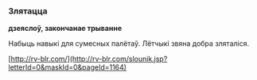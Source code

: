 ### Злятацца
**дзеяслоў, закончанае трыванне**

Набыць навыкі для сумесных палётаў. Лётчыкі звяна добра зляталіся.

<a rel="author">[http://rv-blr.com/](http://rv-blr.com/slounik.jsp?letterId=0&maskId=0&pageId=1164)</a>
